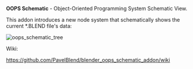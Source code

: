 **OOPS Schematic** - Object-Oriented Programming System Schematic View.

This addon introduces a new node system that schematically shows the current *.BLEND file's data:

![oops_schematic_tree](https://user-images.githubusercontent.com/7983249/44361215-d68ede80-a4c5-11e8-96af-e0b2d0ffad6c.png)

Wiki:

https://github.com/PavelBlend/blender_oops_schematic_addon/wiki